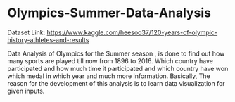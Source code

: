 # Olympics-Summer-Data-Analysis

Dataset Link: https://www.kaggle.com/heesoo37/120-years-of-olympic-history-athletes-and-results


Data Analysis of Olympics for the Summer season , is done to find out how many sports are played till now from 1896 to 2016. Which country have participated and how much time it participated and which country have won which medal in which year and much more information. Basically, The reason for the development of this analysis is to learn data visualization for given inputs.
